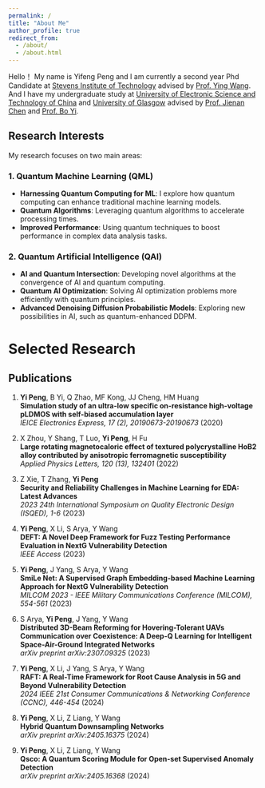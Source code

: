 ```yaml
---
permalink: /
title: "About Me"
author_profile: true
redirect_from: 
  - /about/
  - /about.html
---
```


Hello！ My name is Yifeng Peng and I am currently a second year Phd Candidate at [Stevens Institute of Technology](https://www.stevens.edu/) advised by [Prof. Ying Wang](https://www.stevens.edu/profile/ywang6). And I have my undergraduate study at [University of Electronic Science and Technology of China](https://en.uestc.edu.cn/) and [University of Glasgow](https://www.gla.ac.uk/) advised by [Prof. Jienan Chen](https://scholar.google.ca/citations?user=uAkKmZUAAAAJ&hl=en&oi=ao) and [Prof. Bo Yi](https://faculty.uestc.edu.cn/yibo/en/index.htm).

## Research Interests <i class="fas fa-flask"></i>

My research focuses on two main areas:

### 1. Quantum Machine Learning (QML) <i class="fas fa-atom"></i>
- **Harnessing Quantum Computing for ML**: I explore how quantum computing can enhance traditional machine learning models.
- **Quantum Algorithms**: Leveraging quantum algorithms to accelerate processing times.
- **Improved Performance**: Using quantum techniques to boost performance in complex data analysis tasks.

### 2. Quantum Artificial Intelligence (QAI) <i class="fas fa-brain"></i>
- **AI and Quantum Intersection**: Developing novel algorithms at the convergence of AI and quantum computing.
- **Quantum AI Optimization**: Solving AI optimization problems more efficiently with quantum principles.
- **Advanced Denoising Diffusion Probabilistic Models**: Exploring new possibilities in AI, such as quantum-enhanced DDPM.


Selected Research
======
## Publications

1. **Yi Peng**, B Yi, Q Zhao, MF Kong, JJ Cheng, HM Huang  
   **Simulation study of an ultra-low specific on-resistance high-voltage pLDMOS with self-biased accumulation layer**  
   _IEICE Electronics Express, 17 (2), 20190673-20190673_ (2020)

2. X Zhou, Y Shang, T Luo, **Yi Peng**, H Fu  
   **Large rotating magnetocaloric effect of textured polycrystalline HoB2 alloy contributed by anisotropic ferromagnetic susceptibility**  
   _Applied Physics Letters, 120 (13), 132401_ (2022)

3. Z Xie, T Zhang, **Yi Peng**  
   **Security and Reliability Challenges in Machine Learning for EDA: Latest Advances**  
   _2023 24th International Symposium on Quality Electronic Design (ISQED), 1-6_ (2023)

4. **Yi Peng**, X Li, S Arya, Y Wang  
   **DEFT: A Novel Deep Framework for Fuzz Testing Performance Evaluation in NextG Vulnerability Detection**  
   _IEEE Access_ (2023)

5. **Yi Peng**, J Yang, S Arya, Y Wang  
   **SmiLe Net: A Supervised Graph Embedding-based Machine Learning Approach for NextG Vulnerability Detection**  
   _MILCOM 2023 - IEEE Military Communications Conference (MILCOM), 554-561_ (2023)

6. S Arya, **Yi Peng**, J Yang, Y Wang  
   **Distributed 3D-Beam Reforming for Hovering-Tolerant UAVs Communication over Coexistence: A Deep-Q Learning for Intelligent Space-Air-Ground Integrated Networks**  
   _arXiv preprint arXiv:2307.09325_ (2023)

7. **Yi Peng**, X Li, J Yang, S Arya, Y Wang  
   **RAFT: A Real-Time Framework for Root Cause Analysis in 5G and Beyond Vulnerability Detection**  
   _2024 IEEE 21st Consumer Communications & Networking Conference (CCNC), 446-454_ (2024)

8. **Yi Peng**, X Li, Z Liang, Y Wang  
   **Hybrid Quantum Downsampling Networks**  
   _arXiv preprint arXiv:2405.16375_ (2024)

9. **Yi Peng**, X Li, Z Liang, Y Wang  
   **Qsco: A Quantum Scoring Module for Open-set Supervised Anomaly Detection**  
   _arXiv preprint arXiv:2405.16368_ (2024)
